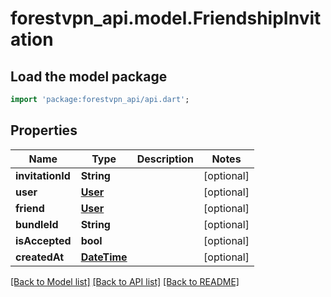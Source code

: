 # forestvpn_api.model.FriendshipInvitation

## Load the model package
```dart
import 'package:forestvpn_api/api.dart';
```

## Properties
Name | Type | Description | Notes
------------ | ------------- | ------------- | -------------
**invitationId** | **String** |  | [optional] 
**user** | [**User**](User.md) |  | [optional] 
**friend** | [**User**](User.md) |  | [optional] 
**bundleId** | **String** |  | [optional] 
**isAccepted** | **bool** |  | [optional] 
**createdAt** | [**DateTime**](DateTime.md) |  | [optional] 

[[Back to Model list]](../README.md#documentation-for-models) [[Back to API list]](../README.md#documentation-for-api-endpoints) [[Back to README]](../README.md)


